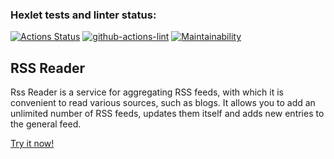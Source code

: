 ### Hexlet tests and linter status:

[![Actions Status](https://github.com/sonyaozzy/frontend-project-lvl3/workflows/hexlet-check/badge.svg)](https://github.com/sonyaozzy/frontend-project-lvl3/actions)
[![github-actions-lint](https://github.com/sonyaozzy/frontend-project-lvl3/actions/workflows/nodejs.yml/badge.svg)](https://github.com/sonyaozzy/frontend-project-lvl3/actions)
[![Maintainability](https://api.codeclimate.com/v1/badges/23298450237d91f7f54b/maintainability)](https://codeclimate.com/github/sonyaozzy/frontend-project-lvl3/maintainability)

## RSS Reader

Rss Reader is a service for aggregating RSS feeds, with which it is convenient to read various sources, such as blogs. It allows you to add an unlimited number of RSS feeds, updates them itself and adds new entries to the general feed.

<a href="https://frontend-project-lvl3-red-alpha.vercel.app/" target="_blank">Try it now!</a>
